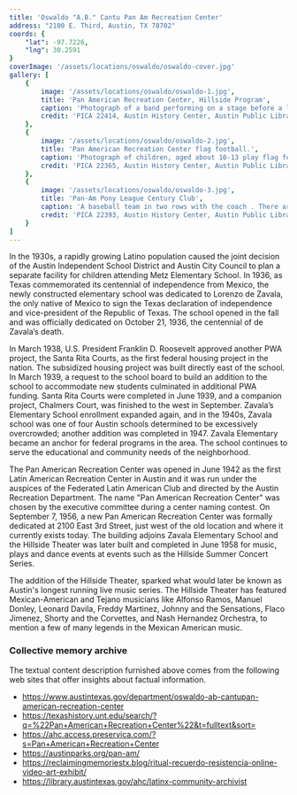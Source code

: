 ```yaml
---
title: 'Oswaldo "A.B." Cantu Pan Am Recreation Center'
address: "2100 E. Third, Austin, TX 78702"
coords: {
    "lat": -97.7226,
    "lng": 30.2591
}
coverImage: '/assets/locations/oswaldo/oswaldo-cover.jpg'
gallery: [
    {
        image: '/assets/locations/oswaldo/oswaldo-1.jpg',
        title: 'Pan American Recreation Center, Hillside Program',
        caption: 'Photograph of a band performing on a stage before a large audience seated on the lawn at the Pan American Recreation Center Hillside Program.',
        credit: 'PICA 22414, Austin History Center, Austin Public Library.'
    },
    {
        image: '/assets/locations/oswaldo/oswaldo-2.jpg',
        title: 'Pan American Recreation Center flag football.',
        caption: 'Photograph of children, aged about 10-13 play flag football at the Pan Am Recreation Center. A few boys have jerseys that say "Pan Am Aces" on the front; the rest play in plain clothes. A boy in the foreground raises a cup and looks at the camera. The boy next to him leans forward, ready to catch a pass thrown by a boy in sunglasses. Other children stand around casually.',
        credit: 'PICA 22365, Austin History Center, Austin Public Library.'
    },
    {
        image: '/assets/locations/oswaldo/oswaldo-3.jpg',
        title: 'Pan-Am Pony League Century Club',
        caption: 'A baseball team in two rows with the coach . There are two bats, a glove, and a ball on the ground in front of them and they are outside at the Pan-American Recreation Center.',
        credit: 'PICA 22393, Austin History Center, Austin Public Library.'
    }
]
---
```

In the 1930s, a rapidly growing Latino population caused the joint decision of the Austin Independent School District and Austin City Council to plan a separate facility for children attending Metz Elementary School. In 1936, as Texas commemorated its centennial of independence from Mexico, the newly constructed elementary school was dedicated to Lorenzo de Zavala, the only native of Mexico to sign the Texas declaration of independence and vice-president of the Republic of Texas. The school opened in the fall and was officially dedicated on October 21, 1936, the centennial of de Zavala’s death.

In March 1938, U.S. President Franklin D. Roosevelt approved another PWA project, the Santa Rita Courts, as the first federal housing project in the nation. The subsidized housing project was built directly east of the school. In March 1939, a request to the school board to build an addition to the school to accommodate new students culminated in additional PWA funding. Santa Rita Courts were completed in June 1939, and a companion project, Chalmers Court, was finished to the west in September. Zavala’s Elementary School enrollment expanded again, and in the 1940s, Zavala school was one of four Austin schools determined to be excessively overcrowded; another addition was completed in 1947. Zavala Elementary became an anchor for federal programs in the area. The school continues to serve the educational and community needs of the neighborhood.

The Pan American Recreation Center was opened in June 1942 as the first Latin American Recreation Center in Austin and it was run under the auspices of the Federated Latin American Club and directed by the Austin Recreation Department. The name "Pan American Recreation Center" was chosen by the executive committee during a center naming contest. On September 7, 1956, a new Pan American Recreation Center was formally dedicated at 2100 East 3rd Street, just west of the old location and where it currently exists today. The building adjoins ​Zavala Elementary School and the Hillside Theater was later built and completed in June 1958 for music, plays and dance events at events such as the Hillside Summer Concert Series.

The addition of the Hillside Theater,  sparked what would later be known as Austin's longest running live music series. The Hillside Theater has featured Mexican-American and Tejano musicians like Alfonso Ramos, Manuel Donley, Leonard Davila, Freddy Martinez, Johnny and the Sensations, Flaco Jimenez, Shorty and the Corvettes, and Nash Hernandez Orchestra, to mention a few of many legends in the Mexican American music.

### Collective memory archive

The textual content description furnished above comes from the following web sites that offer insights about factual information.

* <a href="https://www.austintexas.gov/department/oswaldo-ab-cantupan-american-recreation-center" target="_blank">https://www.austintexas.gov/department/oswaldo-ab-cantupan-american-recreation-center</a>
* <a href="https://texashistory.unt.edu/search/?q=%22Pan+American+Recreation+Center%22&t=fulltext&sort=" target="_blank">https://texashistory.unt.edu/search/?q=%22Pan+American+Recreation+Center%22&t=fulltext&sort=</a>
* <a href="https://ahc.access.preservica.com/?s=Pan+American+Recreation+Center" target="_blank">https://ahc.access.preservica.com/?s=Pan+American+Recreation+Center</a>
* <a href="https://austinparks.org/pan-am/" target="_blank">https://austinparks.org/pan-am/</a>
* <a href="https://reclaimingmemoriestx.blog/ritual-recuerdo-resistencia-online-video-art-exhibit/" target="_blank">https://reclaimingmemoriestx.blog/ritual-recuerdo-resistencia-online-video-art-exhibit/</a>
* <a href="https://library.austintexas.gov/ahc/latinx-community-archivist" target="_blank">https://library.austintexas.gov/ahc/latinx-community-archivist</a>
